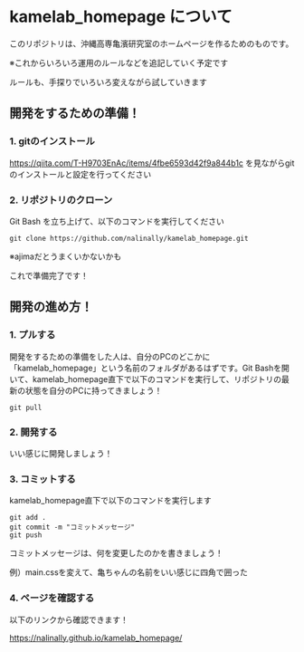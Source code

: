 <!-- メモ vscodeはCtrl+Shift+Vでプレビュー -->

# kamelab_homepage について

このリポジトリは、沖縄高専亀濱研究室のホームページを作るためのものです。

※これからいろいろ運用のルールなどを追記していく予定です

ルールも、手探りでいろいろ変えながら試していきます

## 開発をするための準備！

### 1. gitのインストール

https://qiita.com/T-H9703EnAc/items/4fbe6593d42f9a844b1c を見ながらgitのインストールと設定を行ってください

### 2. リポジトリのクローン

Git Bash を立ち上げて、以下のコマンドを実行してください

~~~
git clone https://github.com/nalinally/kamelab_homepage.git
~~~

※ajimaだとうまくいかないかも

これで準備完了です！

## 開発の進め方！

### 1. プルする

開発をするための準備をした人は、自分のPCのどこかに「kamelab_homepage」という名前のフォルダがあるはずです。Git Bashを開いて、kamelab_homepage直下で以下のコマンドを実行して、リポジトリの最新の状態を自分のPCに持ってきましょう！

~~~
git pull
~~~

### 2. 開発する

いい感じに開発しましょう！

### 3. コミットする

kamelab_homepage直下で以下のコマンドを実行します

~~~
git add .
git commit -m "コミットメッセージ"
git push
~~~

コミットメッセージは、何を変更したのかを書きましょう！

例）main.cssを変えて、亀ちゃんの名前をいい感じに四角で囲った

### 4. ページを確認する

以下のリンクから確認できます！

https://nalinally.github.io/kamelab_homepage/
